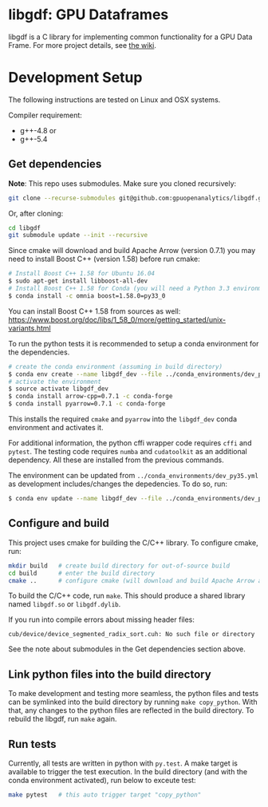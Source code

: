 # libgdf: GPU Dataframes

libgdf is a C library for implementing common functionality for a GPU Data Frame.  For more project details, see [the wiki](https://github.com/gpuopenanalytics/libgdf/wiki/Home).

# Development Setup

The following instructions are tested on Linux and OSX systems.

Compiler requirement:

* g++-4.8 or
* g++-5.4

## Get dependencies

**Note**: This repo uses submodules. Make sure you cloned recursively:

```bash
git clone --recurse-submodules git@github.com:gpuopenanalytics/libgdf.git
```

Or, after cloning:

```bash
cd libgdf
git submodule update --init --recursive
```

Since cmake will download and build Apache Arrow (version 0.7.1) you may need to install Boost C++ (version 1.58) before run cmake:

```bash
# Install Boost C++ 1.58 for Ubuntu 16.04
$ sudo apt-get install libboost-all-dev
# Install Boost C++ 1.58 for Conda (you will need a Python 3.3 environment)
$ conda install -c omnia boost=1.58.0=py33_0
```

You can install Boost C++ 1.58 from sources as well: https://www.boost.org/doc/libs/1_58_0/more/getting_started/unix-variants.html

To run the python tests it is recommended to setup a conda environment for the dependencies.

```bash
# create the conda environment (assuming in build directory)
$ conda env create --name libgdf_dev --file ../conda_environments/dev_py35.yml
# activate the environment
$ source activate libgdf_dev
$ conda install arrow-cpp=0.7.1 -c conda-forge
$ conda install pyarrow=0.7.1 -c conda-forge
```

This installs the required `cmake` and `pyarrow` into the `libgdf_dev` conda
environment and activates it.

For additional information, the python cffi wrapper code requires `cffi` and
`pytest`.  The testing code requires `numba` and `cudatoolkit` as an
additional dependency.  All these are installed from the previous commands.

The environment can be updated from `../conda_environments/dev_py35.yml` as
development includes/changes the depedencies.  To do so, run:

```bash
$ conda env update --name libgdf_dev --file ../conda_environments/dev_py35.yml
```

## Configure and build

This project uses cmake for building the C/C++ library. To configure cmake,
run:

```bash
mkdir build   # create build directory for out-of-source build
cd build      # enter the build directory
cmake ..      # configure cmake (will download and build Apache Arrow and Google Test)
```

To build the C/C++ code, run `make`.  This should produce a shared library
named `libgdf.so` or `libgdf.dylib`.

If you run into compile errors about missing header files:
```
cub/device/device_segmented_radix_sort.cuh: No such file or directory
```
See the note about submodules in the Get dependencies section above.

## Link python files into the build directory

To make development and testing more seamless, the python files and tests
can be symlinked into the build directory by running `make copy_python`.
With that, any changes to the python files are reflected in the build
directory.  To rebuild the libgdf, run `make` again.

## Run tests

Currently, all tests are written in python with `py.test`.  A make target is
available to trigger the test execution.  In the build directory (and with the
conda environment activated), run below to exceute test:

```bash
make pytest   # this auto trigger target "copy_python"
```
